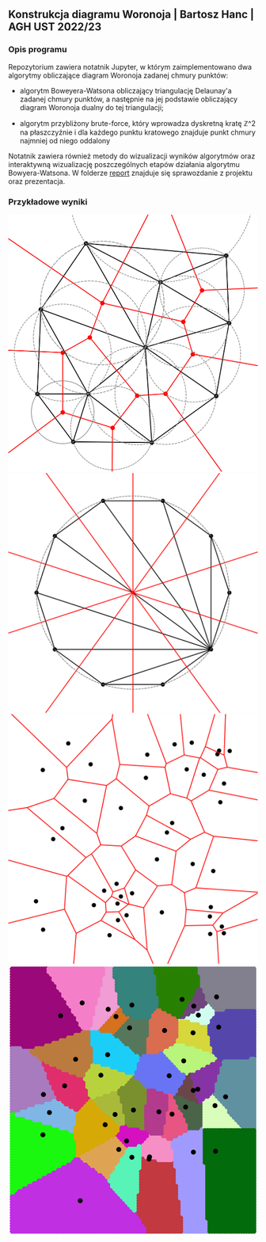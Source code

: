 ## Konstrukcja diagramu Woronoja | Bartosz Hanc | AGH UST 2022/23
### Opis programu
Repozytorium zawiera notatnik Jupyter, w którym zaimplementowano dwa algorytmy obliczające diagram Woronoja zadanej chmury punktów:

* algorytm Boweyera-Watsona obliczający triangulację Delaunay'a zadanej chmury
punktów, a następnie na jej podstawie obliczający diagram Woronoja dualny do tej
triangulacji;

* algorytm przybliżony brute-force, który wprowadza dyskretną kratę ℤ^2 na
płaszczyźnie i dla każdego punktu kratowego znajduje punkt chmury najmniej od
niego oddalony

Notatnik zawiera również metody do wizualizacji wyników algorytmów oraz
interaktywną wizualizację poszczególnych etapów działania algorytmu
Bowyera-Watsona. W folderze [report](report) znajduje się sprawozdanie z
projektu oraz prezentacja.

### Przykładowe wyniki
![](report/figs/voronoi1.png)
![](report/figs/voronoi2.png)
![](report/figs/voronoi3.png)
![](report/figs/approx.png)
